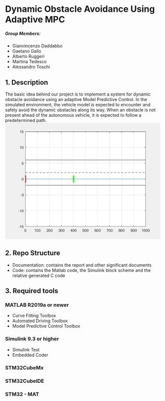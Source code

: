 # Dynamic Obstacle Avoidance Using Adaptive MPC

##### Group Members: 
* Gianvincenzo Daddabbo
* Gaetano Gallo
* Alberto Ruggeri
* Martina Tedesco
* Alessandro Toschi
## 1. Description

The basic idea behind our project is to implement a system for dynamic obstacle avoidance using an adaptive Model Predictive Control. 
In the simulated environment, the vehicle model is expected to encounter and safely avoid the dynamic obstacles along its way. 
When an obstacle is not present ahead of the autonomous vehicle, it is expected to follow a predetermined path.
![](DynAvoidance.gif)
## 2. Repo Structure

* Documentation: contains the report and other significant documents
* Code: contains the Matlab code, the Simulink block scheme and the relative generated C code 

## 3. Required tools
### MATLAB R2019a or newer
* Curve Fitting Toolbox
* Automated Driving Toolbox
* Model Predictive Control Toolbox

### Simulink 9.3 or higher
* Simulink Test
* Embedded Coder

### STM32CubeMx
### STM32CubeIDE
### STM32 - MAT

